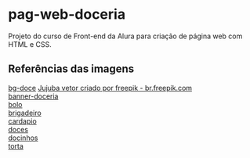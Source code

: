 # pag-web-doceria
Projeto do curso de Front-end da Alura para criação de página web com HTML e CSS. 

## Referências das imagens

[bg-doce](https://br.freepik.com/vetores-gratis/padrao-colorido-com-deliciosos-doces_2294812.htm#query=fundo%20doce&position=2&from_view=keyword)
<a href='https://br.freepik.com/fotos-vetores-gratis/jujuba'>Jujuba vetor criado por freepik - br.freepik.com</a>
<br>
[banner-doceria](https://www.dlf.pt/ddetail/TibmiiT_brigadeiro-variados-doces-png-divinos-doces-transparent-png/)
<br>
[bolo](https://www.imagensempng.com.br/bolo-chocolate-png/)
<br>
[brigadeiro](https://pixabay.com/pt/vectors/brigadeiro-chocolate-doce-1903163/)
<br>
[cardapio](https://www.imagensempng.com.br/bolo-chocolate-png/)
<br>
[doces](https://imagenspng.com/download/imagem-de-doces-e-bolos-imagem-png-download/)
<br>
[docinhos](https://www.imagensempng.com.br/bolo-cupcake-png/)
<br>
[torta](https://www.imagensempng.com.br/bolo-de-morango-png/)
